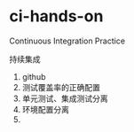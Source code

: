 # ci-hands-on
Continuous Integration Practice


持续集成

1. github
2. 测试覆盖率的正确配置
2. 单元测试、集成测试分离
3. 环境配置分离
4. 
